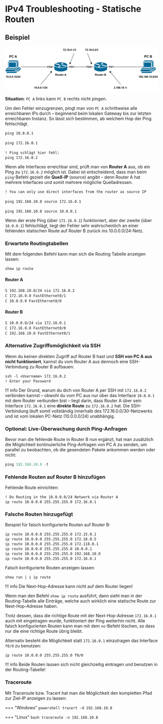 # IPv4 Troubleshooting - Statische Routen

## Beispiel

![routing_troubleshooting](assets/routing_troubleshooting.drawio.svg)

**Situation**: `PC A` links kann `PC B` rechts nicht pingen.

Um den Fehler einzugrenzen, pingt man von `PC A` schrittweise alle erreichbaren IPs durch – beginnend beim lokalen Gateway bis zur letzten erreichbaren Instanz. So lässt sich bestimmen, ab welchem Hop der Ping fehlschlägt.

```cli
ping 10.0.0.1

ping 172.16.0.1

! Ping schlägt hier fehl:
ping 172.16.0.2
```

Wenn alle Interfaces erreichbar sind, prüft man von **Router A** aus, ob ein Ping zu `172.16.0.2` möglich ist. Dabei ist entscheidend, dass man beim `ping`-Befehl gezielt die **Quell-IP** (source) angibt – denn Router A hat mehrere Interfaces und somit mehrere mögliche Quelladressen.

```cli
! You can only use direct interfaces from the router as source IP

ping 192.168.10.8 source 172.16.0.1

ping 192.168.10.8 source 10.0.0.1
```

Wenn der erste Ping (über `172.16.0.1`) funktioniert, aber der zweite (über `10.0.0.1`) fehlschlägt, liegt der Fehler sehr wahrscheinlich an einer fehlenden statischen Route auf Router B zurück ins 10.0.0.0/24-Netz.

### Erwartete Routingtabellen

Mit dem folgenden Befehl kann man sich die Routing Tabelle anzeigen lassen:

```cli
show ip route
```

#### Router A

`S 192.168.10.0/24 via 172.16.0.2`  
`C 172.16.0.0 FastEthernet0/1`  
`C 10.0.0.0 FastEthernet0/0`

#### Router B

`S 10.0.0.0/24 via 172.16.0.1`  
`C 172.16.0.0 FastEthernet0/0`  
`C 192.168.10.0 FastEthernet0/1`

### Alternative Zugriffsmöglichkeit via SSH

Wenn du keinen direkten Zugriff auf Router B hast und **SSH von PC A aus nicht funktioniert**, kannst du vom Router A aus dennoch eine SSH-Verbindung zu Router B aufbauen:

```cli
ssh -l <Username> 172.16.0.2
! Enter your Password
```

!!! info
	Der Grund, warum du dich von Router A per SSH mit `172.16.0.2` verbinden kannst – obwohl du vom PC aus nur über das Interface `10.0.0.1` mit dem Router verbunden bist – liegt darin, dass Router A über sein Interface `172.16.0.1` eine **direkte Route** zu `172.16.0.2` hat. Die SSH-Verbindung läuft somit vollständig innerhalb des 172.16.0.0/30-Netzwerks und ist vom lokalen PC-Netz (10.0.0.0/24) unabhängig.

### Optional: Live-Überwachung durch Ping-Anfragen

Bevor man die fehlende Route in Router B nun ergänzt, hat man zusätzlich die Möglichkeit kontinuierliche Ping-Anfragen von PC A zu senden, um parallel zu beobachten, ob die gesendeten Pakete ankommen werden oder nicht:

```powershell
ping 192.168.10.8 -t
```

### Fehlende Routen auf Router B hinzufügen

Fehlende Route einrichten:

```cli
! Do Routing in the 10.0.0.0/24 Network via Router A
ip route 10.0.0.0 255.255.255.0 172.16.0.1
```

### Falsche Routen hinzugefügt

Beispiel für falsch konfigurierte Routen auf Router B:

```cli
ip route 10.0.0.0 255.255.255.0 172.15.0.1
ip route 10.0.0.0 255.255.255.0 172.18.0.5
ip route 10.0.0.0 255.255.255.0 172.118.0.1
ip route 10.0.0.0 255.255.255.0 10.0.0.1
ip route 10.0.0.0 255.255.255.0 192.168.10.8
ip route 10.0.0.0 255.255.255.0 172.16.0.1
```

Falsch konfigurierte Routen anzeigen lassen:

```cli
show run | i ip route
```

!!! info
	Die Next-Hop-Adresse kann nicht auf dem Router liegen!

Wenn man den Befehl `show ip route` ausführt, dann sieht man in der Routing-Tabelle alle Einträge, welche auch wirklich eine statische Route zur Next-Hop-Adresse haben.

Trotz dessen, dass die richtige Route mit der Next-Hop-Adresse `172.16.0.1` auch mit eingetragen wurde, funktioniert der Ping weiterhin nicht. Alle falsch konfigurierten Routen kann man mit dem `no`-Befehl löschen, so dass nur die eine richtige Route übrig bleibt.

Alternativ besteht die Möglichkeit statt `172.16.0.1` einzutragen das Interface `f0/0` zu benutzen:

```cli
ip route 10.0.0.0 255.255.255.0 f0/0
```

!!! info
	Beide Routen lassen sich nicht gleichzeitig eintragen und benutzen in der Routing-Tabelle!

### Traceroute

Mit Traceroute bzw. Tracert hat man die Möglichkeit den kompletten Pfad zur Ziel-IP anzeigen zu lassen:

=== "Windows"
	```powershell
	tracert -d 192.168.10.8
	```
	
=== "Linux"
	```bash
	traceroute -n 192.168.10.8
	```
